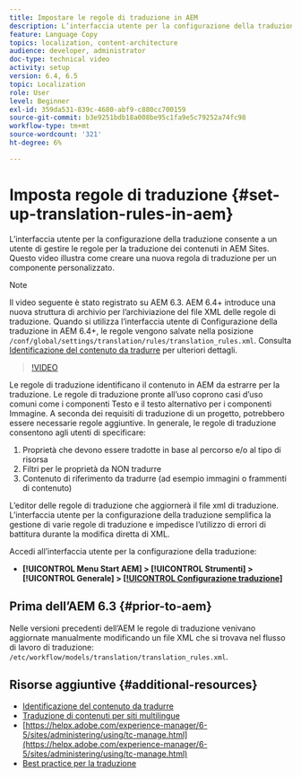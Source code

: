 ```yaml
---
title: Impostare le regole di traduzione in AEM
description: L’interfaccia utente per la configurazione della traduzione consente a un utente di gestire le regole per la traduzione dei contenuti in AEM Sites. Questo video illustra come creare una nuova regola di traduzione per un componente personalizzato.
feature: Language Copy
topics: localization, content-architecture
audience: developer, administrator
doc-type: technical video
activity: setup
version: 6.4, 6.5
topic: Localization
role: User
level: Beginner
exl-id: 359da531-839c-4680-abf9-c880cc700159
source-git-commit: b3e9251bdb18a008be95c1fa9e5c79252a74fc98
workflow-type: tm+mt
source-wordcount: '321'
ht-degree: 6%

---
```


# Imposta regole di traduzione {#set-up-translation-rules-in-aem}

L’interfaccia utente per la configurazione della traduzione consente a un utente di gestire le regole per la traduzione dei contenuti in AEM Sites. Questo video illustra come creare una nuova regola di traduzione per un componente personalizzato.

>[!NOTE]
>
> Il video seguente è stato registrato su AEM 6.3. AEM 6.4+ introduce una nuova struttura di archivio per l’archiviazione del file XML delle regole di traduzione. Quando si utilizza l’interfaccia utente di Configurazione della traduzione in AEM 6.4+, le regole vengono salvate nella posizione `/conf/global/settings/translation/rules/translation_rules.xml`. Consulta [Identificazione del contenuto da tradurre](https://helpx.adobe.com/experience-manager/6-5/sites/administering/using/tc-rules.html) per ulteriori dettagli.

>[!VIDEO](https://video.tv.adobe.com/v/18135?quality=12&learn=on)

Le regole di traduzione identificano il contenuto in AEM da estrarre per la traduzione. Le regole di traduzione pronte all’uso coprono casi d’uso comuni come i componenti Testo e il testo alternativo per i componenti Immagine. A seconda dei requisiti di traduzione di un progetto, potrebbero essere necessarie regole aggiuntive. In generale, le regole di traduzione consentono agli utenti di specificare:

1. Proprietà che devono essere tradotte in base al percorso e/o al tipo di risorsa
2. Filtri per le proprietà da NON tradurre
3. Contenuto di riferimento da tradurre (ad esempio immagini o frammenti di contenuto)

L’editor delle regole di traduzione che aggiornerà il file xml di traduzione. L’interfaccia utente per la configurazione della traduzione semplifica la gestione di varie regole di traduzione e impedisce l’utilizzo di errori di battitura durante la modifica diretta di XML.

Accedi all’interfaccia utente per la configurazione della traduzione:

* **[!UICONTROL Menu Start AEM] > [!UICONTROL Strumenti] > [!UICONTROL Generale] > [[!UICONTROL Configurazione traduzione]](http://localhost:4502/libs/cq/translation/translationrules/contexts.html)**

## Prima dell’AEM 6.3 {#prior-to-aem}

Nelle versioni precedenti dell’AEM le regole di traduzione venivano aggiornate manualmente modificando un file XML che si trovava nel flusso di lavoro di traduzione: `/etc/workflow/models/translation/translation_rules.xml`.

## Risorse aggiuntive {#additional-resources}

* [Identificazione del contenuto da tradurre](https://helpx.adobe.com/experience-manager/6-5/sites/administering/using/tc-rules.html)
* [Traduzione di contenuti per siti multilingue](https://helpx.adobe.com/it/experience-manager/6-5/sites/administering/using/translation.html)
* [https://helpx.adobe.com/experience-manager/6-5/sites/administering/using/tc-manage.html](https://helpx.adobe.com/experience-manager/6-5/sites/administering/using/tc-manage.html)
* [Best practice per la traduzione](https://helpx.adobe.com/experience-manager/6-5/sites/administering/using/tc-bp.html)
